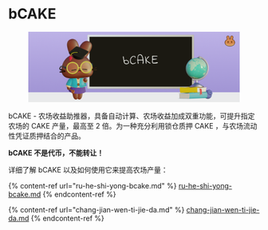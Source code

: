 # bCAKE

<figure><img src="../../../.gitbook/assets/how-to-bCAKE (1).png" alt=""><figcaption></figcaption></figure>

bCAKE - 农场收益助推器，具备自动计算、农场收益加成双重功能，可提升指定农场的 CAKE 产量，最高至 2 倍。为一种充分利用锁仓质押 CAKE ，与农场流动性凭证质押结合的产品。

**bCAKE 不是代币，不能转让！**

详细了解 bCAKE 以及如何使用它来提高农场产量：

{% content-ref url="ru-he-shi-yong-bcake.md" %}
[ru-he-shi-yong-bcake.md](ru-he-shi-yong-bcake.md)
{% endcontent-ref %}

{% content-ref url="chang-jian-wen-ti-jie-da.md" %}
[chang-jian-wen-ti-jie-da.md](chang-jian-wen-ti-jie-da.md)
{% endcontent-ref %}

